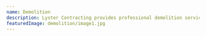 ```yaml
---
name: Demolition
description: Lyster Contracting provides professional demolition services and solutions, handling projects of all sizes with precision and safety. we offer comprehensive demolition solutions, whether you have a backyard patio needing to be removed or a large shed needing to be demolished we can help. Our experienced team ensures safe and efficient dismantling, debris removal, and site cleanup, adhering to all safety and environmental regulations.
featuredImage: demolition/image1.jpg
---
```

